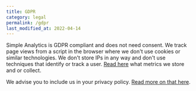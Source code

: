 ```yaml
---
title: GDPR
category: legal
permalink: /gdpr
last_modified_at: 2022-04-14
---
```


Simple Analytics is GDPR compliant and does not need consent. We track page views from a script in the browser where we don't use cookies or similar technologies. We don't store IPs in any way and don't use techniques that identify or track a user. [Read here](/what-we-collect) what metrics we store and or collect.

We advise you to include us in your privacy policy. [Read more on that here](your-privacy-policy).
